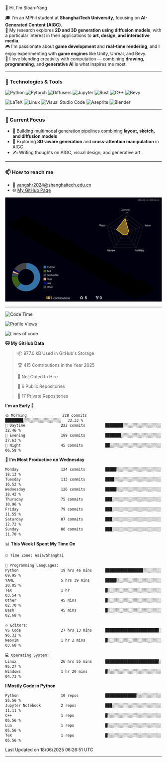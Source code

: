 👋 Hi, I'm Sloan-Yang

🎓 I'm an MPhil student at **ShanghaiTech University**, focusing on **AI-Generated Content (AIGC)**.  
🧠 My research explores **2D and 3D generation using diffusion models**, with a particular interest in their applications to **art, design, and interactive media**.  
🎮 I'm passionate about **game development** and **real-time rendering**, and I enjoy experimenting with **game engines** like Unity, Unreal, and Bevy.  
🎨 I love blending creativity with computation — combining **drawing**, **programming**, and **generative AI** is what inspires me most.

---

### 🧰 Technologies & Tools

![Python](https://img.shields.io/badge/python-%233776AB.svg?style=for-the-badge&logo=python&logoColor=white)
![Pytorch](https://img.shields.io/badge/pytorch-%23EE4C2C.svg?style=for-the-badge&logo=pytorch&logoColor=white)
![Diffusers](https://img.shields.io/badge/diffusers-HuggingFace-yellow?style=for-the-badge&logo=huggingface&logoColor=black)
![Jupyter](https://img.shields.io/badge/Jupyter-%23F37626.svg?style=for-the-badge&logo=Jupyter&logoColor=white)
![Rust](https://img.shields.io/badge/Rust-%23000000.svg?style=for-the-badge&logo=rust&logoColor=white)
![C++](https://img.shields.io/badge/C++-%2300599C.svg?style=for-the-badge&logo=c%2B%2B&logoColor=white)
![Bevy](https://img.shields.io/badge/Bevy-000000.svg?style=for-the-badge&logo=bevy&logoColor=white)

![LaTeX](https://img.shields.io/badge/LaTeX-47A141?style=for-the-badge&logo=latex&logoColor=white)
![Linux](https://img.shields.io/badge/Linux-FCC624?style=for-the-badge&logo=linux&logoColor=black)
![Visual Studio Code](https://img.shields.io/badge/VSCode-0078d7.svg?style=for-the-badge&logo=visual-studio-code&logoColor=white)
![Aseprite](https://img.shields.io/badge/Aseprite-FFFFFF?style=for-the-badge&logo=Aseprite&logoColor=%237D929E)
![Blender](https://img.shields.io/badge/Blender-F5792A?style=for-the-badge&logo=blender&logoColor=white)

---

### 🔭 Current Focus

- 🎨 Building multimodal generation pipelines combining **layout, sketch, and diffusion models**
- 🧪 Exploring **3D-aware generation** and **cross-attention manipulation** in AIGC
- ✍️ Writing thoughts on AIGC, visual design, and generative art

---

### 📫 How to reach me

- 📧 <a href="mailto:yangshr2024@shanghaitech.edu.cn">yangshr2024@shanghaitech.edu.cn</a>
- 🌐 [My GitHub Page](https://sloan-yang.github.io)  



![3D Profile](https://raw.githubusercontent.com/Sloan-Yang/Sloan-Yang/main/profile-3d-contrib/profile-night-rainbow.svg)

---


<!--START_SECTION:waka-->
![Code Time](http://img.shields.io/badge/Code%20Time-231%20hrs%2014%20mins-blue)

![Profile Views](http://img.shields.io/badge/Profile%20Views-4-blue)

![Lines of code](https://img.shields.io/badge/From%20Hello%20World%20I%27ve%20Written-2.0%20million%20lines%20of%20code-blue)

**🐱 My GitHub Data** 

> 📦 977.0 kB Used in GitHub's Storage 
 > 
> 🏆 415 Contributions in the Year 2025
 > 
> 🚫 Not Opted to Hire
 > 
> 📜 6 Public Repositories 
 > 
> 🔑 17 Private Repositories 
 > 
**I'm an Early 🐤** 

```text
🌞 Morning                228 commits         ████████░░░░░░░░░░░░░░░░░   33.33 % 
🌆 Daytime                222 commits         ████████░░░░░░░░░░░░░░░░░   32.46 % 
🌃 Evening                189 commits         ███████░░░░░░░░░░░░░░░░░░   27.63 % 
🌙 Night                  45 commits          ██░░░░░░░░░░░░░░░░░░░░░░░   06.58 % 
```
📅 **I'm Most Productive on Wednesday** 

```text
Monday                   124 commits         █████░░░░░░░░░░░░░░░░░░░░   18.13 % 
Tuesday                  113 commits         ████░░░░░░░░░░░░░░░░░░░░░   16.52 % 
Wednesday                126 commits         █████░░░░░░░░░░░░░░░░░░░░   18.42 % 
Thursday                 75 commits          ███░░░░░░░░░░░░░░░░░░░░░░   10.96 % 
Friday                   79 commits          ███░░░░░░░░░░░░░░░░░░░░░░   11.55 % 
Saturday                 87 commits          ███░░░░░░░░░░░░░░░░░░░░░░   12.72 % 
Sunday                   80 commits          ███░░░░░░░░░░░░░░░░░░░░░░   11.70 % 
```


📊 **This Week I Spent My Time On** 

```text
🕑︎ Time Zone: Asia/Shanghai

💬 Programming Languages: 
Python                   19 hrs 46 mins      █████████████████░░░░░░░░   69.95 % 
YAML                     5 hrs 39 mins       █████░░░░░░░░░░░░░░░░░░░░   20.05 % 
TeX                      1 hr                █░░░░░░░░░░░░░░░░░░░░░░░░   03.54 % 
Other                    45 mins             █░░░░░░░░░░░░░░░░░░░░░░░░   02.70 % 
Bash                     45 mins             █░░░░░░░░░░░░░░░░░░░░░░░░   02.68 % 

🔥 Editors: 
VS Code                  27 hrs 13 mins      ████████████████████████░   96.32 % 
Neovim                   1 hr 2 mins         █░░░░░░░░░░░░░░░░░░░░░░░░   03.68 % 

💻 Operating System: 
Linux                    26 hrs 55 mins      ████████████████████████░   95.27 % 
Windows                  1 hr 20 mins        █░░░░░░░░░░░░░░░░░░░░░░░░   04.73 % 
```

**I Mostly Code in Python** 

```text
Python                   10 repos            ██████████████░░░░░░░░░░░   55.56 % 
Jupyter Notebook         2 repos             ███░░░░░░░░░░░░░░░░░░░░░░   11.11 % 
C++                      1 repo              █░░░░░░░░░░░░░░░░░░░░░░░░   05.56 % 
Lua                      1 repo              █░░░░░░░░░░░░░░░░░░░░░░░░   05.56 % 
TeX                      1 repo              █░░░░░░░░░░░░░░░░░░░░░░░░   05.56 % 
```




 Last Updated on 18/06/2025 06:26:51 UTC
<!--END_SECTION:waka-->

---





